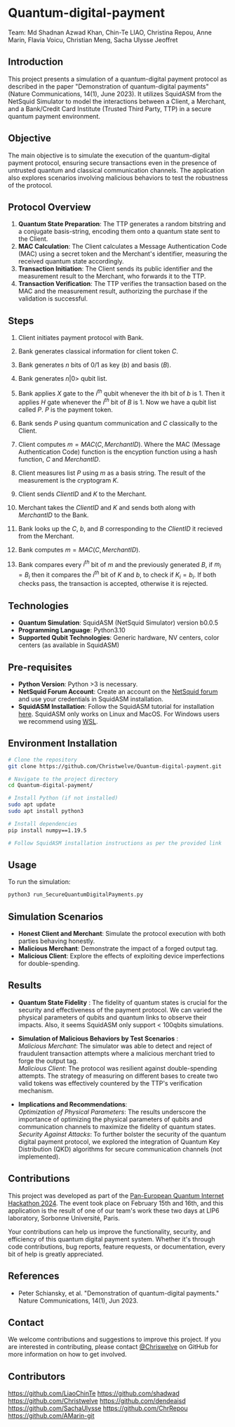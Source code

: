 # Quantum-digital-payment

Team: Md Shadnan Azwad Khan, Chin-Te LIAO, Christina Repou, Anne Marin,
Flavia Voicu, Christian Meng, Sacha Ulysse Jeoffret

## Introduction
This project presents a simulation of a quantum-digital payment protocol as described in the paper "Demonstration of quantum-digital payments" (Nature Communications, 14(1), June 2023). It utilizes SquidASM from the NetSquid Simulator to model the interactions between a Client, a Merchant, and a Bank/Credit Card Institute (Trusted Third Party, TTP) in a secure quantum payment environment.

## Objective
The main objective is to simulate the execution of the quantum-digital payment protocol, ensuring secure transactions even in the presence of untrusted quantum and classical communication channels. The application also explores scenarios involving malicious behaviors to test the robustness of the protocol.

## Protocol Overview
1. **Quantum State Preparation**: The TTP generates a random bitstring and a conjugate basis-string, encoding them onto a quantum state sent to the Client.  
2. **MAC Calculation**: The Client calculates a Message Authentication Code (MAC) using a secret token and the Merchant's identifier, measuring the received quantum state accordingly.  
3. **Transaction Initiation**: The Client sends its public identifier and the measurement result to the Merchant, who forwards it to the TTP.
4. **Transaction Verification**: The TTP verifies the transaction based on the MAC and the measurement result, authorizing the purchase if the validation is successful.  

## Steps
1. Client initiates payment protocol with Bank.
2. Bank generates classical information for client token $C$.
3. Bank generates $n$ bits of 0/1 as key ($b$) and basis ($B$).
4. Bank generates $n|0>$ qubit list. 
5. Bank applies $X$ gate to the $i^{th}$ qubit whenever the ith bit of $b$ is 1. Then it applies $H$ gate whenever the $i^{th}$ bit of $B$ is 1. Now we have a qubit list called $P$. $P$ is the payment token.
6. Bank sends $P$ using quantum communication and $C$ classically to the Client.

7. Client computes $m = MAC(C, MerchantID)$. Where the MAC (Message Authentication Code) function is the encyption function using a hash function, $C$ and $MerchantID$.
8. Client measures list $P$ using $m$ as a basis string. The result of the measurement is the cryptogram $K$.
9. Client sends $ClientID$ and $K$ to the Merchant.

10. Merchant takes the $ClientID$ and $K$ and sends both along with $MerchantID$ to the Bank.
  
11. Bank looks up the $C$, $b$, and $B$ corresponding to the $ClientID$ it recieved from the Merchant.
12. Bank computes $m = MAC(C, MerchantID)$.
13. Bank compares every $i^{th}$ bit of $m$ and the previously generated $B$, if $m_i = B_i$ then it compares the $i^{th}$ bit of $K$ and $b$, to check if $K_i = b_i$. If both checks pass, the transaction is accepted, otherwise it is rejected.



## Technologies
- **Quantum Simulation**: SquidASM (NetSquid Simulator) version b0.0.5
- **Programming Language**: Python3.10
- **Supported Qubit Technologies**: Generic hardware, NV centers, color centers (as available in SquidASM)

## Pre-requisites
- **Python Version**: Python >3 is necessary.
- **NetSquid Forum Account**: Create an account on the [NetSquid forum](https://forum.netsquid.org/) and use your credentials in SquidASM installation.
- **SquidASM Installation**: Follow the SquidASM tutorial for installation [here](https://squidasm.readthedocs.io/en/latest/installation.html).
SquidASM only works on Linux and MacOS. For Windows users we recommend using [WSL](https://learn.microsoft.com/en-us/windows/wsl/install).

## Environment Installation
```bash
# Clone the repository
git clone https://github.com/Christwelve/Quantum-digital-payment.git

# Navigate to the project directory
cd Quantum-digital-payment/

# Install Python (if not installed)
sudo apt update
sudo apt install python3

# Install dependencies
pip install numpy==1.19.5

# Follow SquidASM installation instructions as per the provided link
```

## Usage
To run the simulation:
```bash
python3 run_SecureQuantumDigitalPayments.py
```

## Simulation Scenarios
- **Honest Client and Merchant**: Simulate the protocol execution with both parties behaving honestly.
- **Malicious Merchant**: Demonstrate the impact of a forged output tag.
- **Malicious Client**: Explore the effects of exploiting device imperfections for double-spending.

## Results
- **Quantum State Fidelity** : The fidelity of quantum states is crucial for the security and effectiveness of the payment protocol. We can varied the physical parameters of qubits and quantum links to observe their impacts. Also, it seems SquidASM only support < 100qbits simulations.

- **Simulation of Malicious Behaviors by Test Scenarios** :  
*Malicious Merchant*: The simulator was able to detect and reject of fraudulent transaction attempts where a malicious merchant tried to forge the output tag.  
*Malicious Client*: The protocol was resilient against double-spending attempts. The strategy of measuring on different bases to create two valid tokens was effectively countered by the TTP's verification mechanism.  

- **Implications and Recommendations**:  
*Optimization of Physical Parameters*: The results underscore the importance of optimizing the physical parameters of qubits and communication channels to maximize the fidelity of quantum states.  
*Security Against Attacks*: To further bolster the security of the quantum digital payment protocol, we explored the integration of Quantum Key Distribution (QKD) algorithms for secure communication channels (not implemented).  

## Contributions
This project was developed as part of the [Pan-European Quantum Internet Hackathon 2024](https://quantuminternetalliance.org/quantum-internet-hackathon-2024/). The event took place on February 15th and 16th, and this application is the result of one of our team's work these two days at LIP6 laboratory, Sorbonne Université, Paris.

Your contributions can help us improve the functionality, security, and efficiency of this quantum digital payment system. Whether it's through code contributions, bug reports, feature requests, or documentation, every bit of help is greatly appreciated.

## References
- Peter Schiansky, et al. "Demonstration of quantum-digital payments." Nature Communications, 14(1), Jun 2023.

## Contact
We welcome contributions and suggestions to improve this project. If you are interested in contributing, please contact [@Chriswelve](https://github.com/Chriswelve) on GitHub for more information on how to get involved.

## Contributors
https://github.com/LiaoChinTe
https://github.com/shadwad
https://github.com/Christwelve
https://github.com/dendeaisd
https://github.com/SachaUlysse
https://github.com/ChrRepou
https://github.com/AMarin-git
